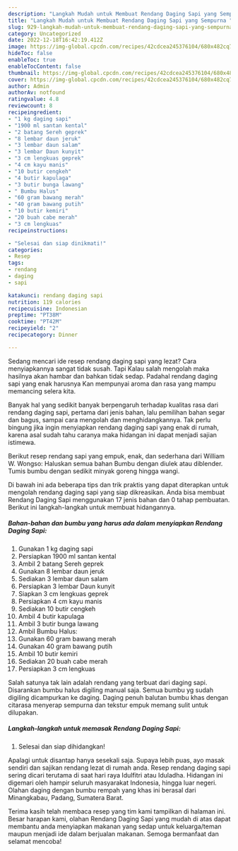 ```yaml
---
description: "Langkah Mudah untuk Membuat Rendang Daging Sapi yang Sempurna "
title: "Langkah Mudah untuk Membuat Rendang Daging Sapi yang Sempurna "
slug: 929-langkah-mudah-untuk-membuat-rendang-daging-sapi-yang-sempurna
category: Uncategorized
date: 2022-12-18T16:42:19.412Z
image: https://img-global.cpcdn.com/recipes/42cdcea245376104/680x482cq70/rendang-daging-sapi-foto-resep-utama.jpg
hideToc: false
enableToc: true
enableTocContent: false
thumbnail: https://img-global.cpcdn.com/recipes/42cdcea245376104/680x482cq70/rendang-daging-sapi-foto-resep-utama.jpg
cover: https://img-global.cpcdn.com/recipes/42cdcea245376104/680x482cq70/rendang-daging-sapi-foto-resep-utama.jpg
author: Admin
authorAv: notfound
ratingvalue: 4.8
reviewcount: 8
recipeingredient:
- "1 kg daging sapi"
- "1900 ml santan kental"
- "2 batang Sereh geprek"
- "8 lembar daun jeruk"
- "3 lembar daun salam"
- "3 lembar Daun kunyit"
- "3 cm lengkuas geprek"
- "4 cm kayu manis"
- "10 butir cengkeh"
- "4 butir kapulaga"
- "3 butir bunga lawang"
- " Bumbu Halus"
- "60 gram bawang merah"
- "40 gram bawang putih"
- "10 butir kemiri"
- "20 buah cabe merah"
- "3 cm lengkuas"
recipeinstructions:

- "Selesai dan siap dinikmati!"
categories:
- Resep
tags:
- rendang
- daging
- sapi

katakunci: rendang daging sapi 
nutrition: 119 calories
recipecuisine: Indonesian
preptime: "PT38M"
cooktime: "PT42M"
recipeyield: "2"
recipecategory: Dinner

---
```



Sedang mencari ide resep rendang daging sapi yang lezat? Cara menyiapkannya sangat tidak susah. Tapi Kalau salah mengolah maka hasilnya akan hambar dan bahkan tidak sedap. Padahal rendang daging sapi yang enak harusnya Kan mempunyai aroma dan rasa yang mampu memancing selera kita.


Banyak hal yang sedikit banyak berpengaruh terhadap kualitas rasa dari rendang daging sapi, pertama dari jenis bahan, lalu pemilihan bahan segar dan bagus, sampai cara mengolah dan menghidangkannya. Tak perlu bingung jika ingin menyiapkan rendang daging sapi yang enak di rumah, karena asal sudah tahu caranya maka hidangan ini dapat menjadi sajian istimewa.

Berikut resep rendang sapi yang empuk, enak, dan sederhana dari William W. Wongso: Haluskan semua bahan Bumbu dengan diulek atau diblender. Tumis bumbu dengan sedikit minyak goreng hingga wangi.


Di bawah ini ada beberapa tips dan trik praktis yang dapat diterapkan untuk mengolah rendang daging sapi yang siap dikreasikan. Anda bisa membuat Rendang Daging Sapi menggunakan 17 jenis bahan dan 0 tahap pembuatan. Berikut ini langkah-langkah untuk membuat hidangannya.

<!--inarticleads1-->

##### Bahan-bahan dan bumbu yang harus ada dalam menyiapkan Rendang Daging Sapi:

1. Gunakan 1 kg daging sapi
1. Persiapkan 1900 ml santan kental
1. Ambil 2 batang Sereh geprek
1. Gunakan 8 lembar daun jeruk
1. Sediakan 3 lembar daun salam
1. Persiapkan 3 lembar Daun kunyit
1. Siapkan 3 cm lengkuas geprek
1. Persiapkan 4 cm kayu manis
1. Sediakan 10 butir cengkeh
1. Ambil 4 butir kapulaga
1. Ambil 3 butir bunga lawang
1. Ambil  Bumbu Halus:
1. Gunakan 60 gram bawang merah
1. Gunakan 40 gram bawang putih
1. Ambil 10 butir kemiri
1. Sediakan 20 buah cabe merah
1. Persiapkan 3 cm lengkuas


Salah satunya tak lain adalah rendang yang terbuat dari daging sapi. Disarankan bumbu halus digiling manual saja. Semua bumbu yg sudah digiling dicampurkan ke daging. Daging penuh balutan bumbu khas dengan citarasa menyerap sempurna dan tekstur empuk memang sulit untuk dilupakan. 

<!--inarticleads2-->

##### Langkah-langkah untuk memasak Rendang Daging Sapi:


1. Selesai dan siap dihidangkan!

Apalagi untuk disantap hanya sesekali saja. Supaya lebih puas, ayo masak sendiri dan sajikan rendang lezat di rumah anda. Resep rendang daging sapi sering dicari terutama di saat hari raya Idulfitri atau Iduladha. Hidangan ini digemari oleh hampir seluruh masyarakat Indonesia, hingga luar negeri. Olahan daging dengan bumbu rempah yang khas ini berasal dari Minangkabau, Padang, Sumatera Barat. 

Terima kasih telah membaca resep yang tim kami tampilkan di halaman ini. Besar harapan kami, olahan Rendang Daging Sapi yang mudah di atas dapat membantu anda menyiapkan makanan yang sedap untuk keluarga/teman maupun menjadi ide dalam berjualan makanan. Semoga bermanfaat dan selamat mencoba!
